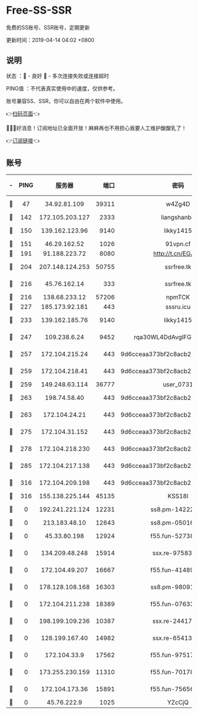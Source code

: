 # Free-SS-SSR

免费的SS账号、SSR账号，定期更新

更新时间：2019-04-14 04:02 +0800

## 说明

状态     ：🙂 - 良好 🙁 - 多次连接失败或连接超时

PING值   ：不代表真实使用中的速度，仅供参考。

账号兼容SS、SSR，你可以自由在两个软件中使用。

👉[扫码页面](https://liesauer.github.io/Free-SS-SSR/)👈

🎉🎉🎉好消息！订阅地址已全面开放！麻麻再也不用担心我要人工维护酸酸乳了！

👉[订阅链接](https://www.liesauer.net/yogurt/subscribe?ACCESS_TOKEN=DAYxR3mMaZAsaqUb)👈

## 账号

|-|PING|服务器|端口|密码|加密方式|区域|
|:----:|:----:|:-----:|-----:|:----:|:----:|:----:|
|🙂|47|34.92.81.109|39311|w4Zg4D|chacha20-ietf|US|
|🙂|142|172.105.203.127|2333|liangshanbo|chacha20|JP|
|🙂|150|139.162.123.96|9140|likky1415|aes-256-cfb|JP|
|🙂|151|46.29.162.52|1026|91vpn.cf|rc4-md5|RU|
|🙂|191|91.188.223.72|8080|http://t.cn/EGJIyrl|rc4-md5|RU|
|🙂|204|207.148.124.253|50755|ssrfree.tk|aes-256-cfb|SG|
|🙂|216|45.76.162.14|333|ssrfree.tk|aes-256-cfb|SG|
|🙂|216|138.68.233.12|57206|npmTCK|rc4-md5|US|
|🙂|227|185.173.92.181|443|sssru.icu|rc4-md5|RU|
|🙂|233|139.162.185.76|9140|likky1415|aes-256-cfb|DE|
|🙂|247|109.238.6.24|9452|rqa30WL4DdAvgIFG6Fs3znzTa|aes-256-cfb|FR|
|🙂|257|172.104.215.24|443|9d6cceaa373bf2c8acb22e60b6a58be6|aes-256-cfb|US|
|🙂|259|172.104.218.41|443|9d6cceaa373bf2c8acb22e60b6a58be6|aes-256-cfb|US|
|🙂|259|149.248.63.114|36777|user_0731|chacha20|CA|
|🙂|263|198.74.58.40|443|9d6cceaa373bf2c8acb22e60b6a58be6|aes-256-cfb|US|
|🙂|263|172.104.24.21|443|9d6cceaa373bf2c8acb22e60b6a58be6|aes-256-cfb|US|
|🙂|275|172.104.31.152|443|9d6cceaa373bf2c8acb22e60b6a58be6|aes-256-cfb|US|
|🙂|278|172.104.218.230|443|9d6cceaa373bf2c8acb22e60b6a58be6|aes-256-cfb|US|
|🙂|285|172.104.217.138|443|9d6cceaa373bf2c8acb22e60b6a58be6|aes-256-cfb|US|
|🙂|316|172.104.209.198|443|9d6cceaa373bf2c8acb22e60b6a58be6|aes-256-cfb|US|
|🙂|316|155.138.225.144|45135|KSS18l|rc4-md5|US|
|🙁|0|192.241.221.124|12231|ss8.pm-14222787|aes-256-cfb|US|
|🙁|0|213.183.48.10|12643|ss8.pm-05016472|rc4-md5|RU|
|🙁|0|45.33.80.198|12924|f55.fun-52738007|aes-256-cfb|US|
|🙁|0|134.209.48.248|15914|ssx.re-97583974|aes-256-cfb|US|
|🙁|0|172.104.49.207|16667|f55.fun-41489806|aes-256-cfb|SG|
|🙁|0|178.128.108.168|16303|ss8.pm-98091873|aes-256-cfb|SG|
|🙁|0|172.104.211.238|18389|f55.fun-07633664|aes-256-cfb|US|
|🙁|0|198.199.109.236|10387|ssx.re-24417709|aes-256-cfb|US|
|🙁|0|128.199.167.40|14982|ssx.re-65413948|aes-256-cfb|SG|
|🙁|0|172.104.33.9|17562|f55.fun-97517763|aes-256-cfb|SG|
|🙁|0|173.255.230.159|11310|f55.fun-70178844|aes-256-cfb|US|
|🙁|0|172.104.173.36|15891|f55.fun-75656736|aes-256-cfb|SG|
|🙁|0|45.76.222.9|1025|YZcCjQ|rc4-md5|JP|
